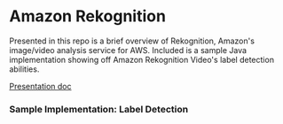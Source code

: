# Amazon Rekognition

Presented in this repo is a brief overview of Rekognition, Amazon's image/video analysis service for AWS.
Included is a sample Java implementation showing off Amazon Rekognition Video's
label detection abilities.

[Presentation doc](tutorial_docs/Rekognition_mini_demo.docx)



### Sample Implementation: Label Detection